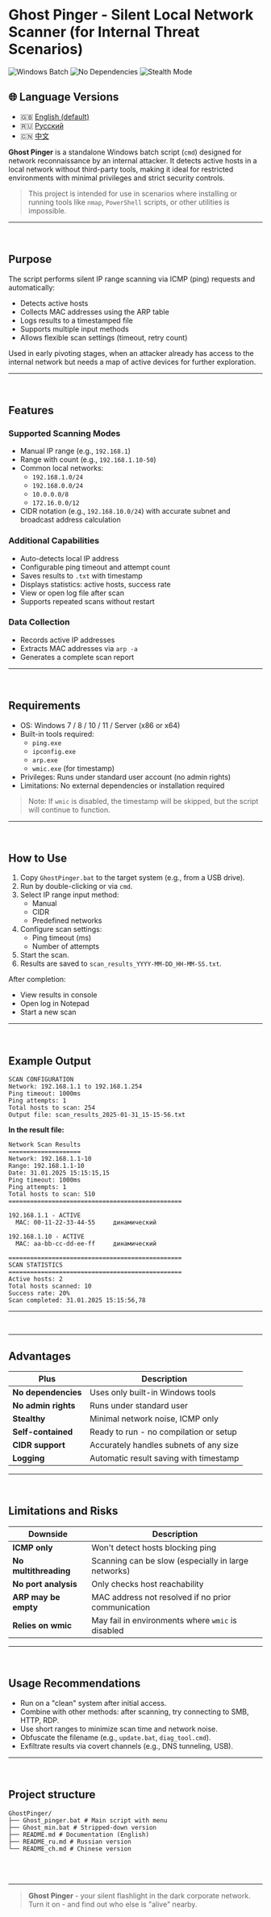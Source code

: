# Ghost Pinger - Silent Local Network Scanner (for Internal Threat Scenarios)

![Windows Batch](https://img.shields.io/badge/Windows-Batch-blue)
![No Dependencies](https://img.shields.io/badge/No_Dependencies-None-green)
![Stealth Mode](https://img.shields.io/badge/Mode-Stealth-yellow)

## 🌐 Language Versions

- 🇬🇧 [English (default)](Readme.md)
- 🇷🇺 [Русский](Readme_ru.md)
- 🇨🇳 [中文](Readme_ch.md)

**Ghost Pinger** is a standalone Windows batch script (`cmd`) designed for network reconnaissance by an internal attacker. It detects active hosts in a local network without third-party tools, making it ideal for restricted environments with minimal privileges and strict security controls.

> This project is intended for use in scenarios where installing or running tools like `nmap`, `PowerShell` scripts, or other utilities is impossible.

---

<br>

## Purpose

The script performs silent IP range scanning via ICMP (ping) requests and automatically:
- Detects active hosts
- Collects MAC addresses using the ARP table
- Logs results to a timestamped file
- Supports multiple input methods
- Allows flexible scan settings (timeout, retry count)

Used in early pivoting stages, when an attacker already has access to the internal network but needs a map of active devices for further exploration.

---

<br>

## Features

### Supported Scanning Modes
- Manual IP range (e.g., `192.168.1`)
- Range with count (e.g., `192.168.1.10-50`)
- Common local networks:
  - `192.168.1.0/24`
  - `192.168.0.0/24`
  - `10.0.0.0/8`
  - `172.16.0.0/12`
- CIDR notation (e.g., `192.168.10.0/24`) with accurate subnet and broadcast address calculation

### Additional Capabilities
- Auto-detects local IP address
- Configurable ping timeout and attempt count
- Saves results to `.txt` with timestamp
- Displays statistics: active hosts, success rate
- View or open log file after scan
- Supports repeated scans without restart

### Data Collection
- Records active IP addresses
- Extracts MAC addresses via `arp -a`
- Generates a complete scan report

---

<br>

## Requirements

- OS: Windows 7 / 8 / 10 / 11 / Server (x86 or x64)
- Built-in tools required:
  - `ping.exe`
  - `ipconfig.exe`
  - `arp.exe`
  - `wmic.exe` (for timestamp)
- Privileges: Runs under standard user account (no admin rights)
- Limitations: No external dependencies or installation required

> Note: If `wmic` is disabled, the timestamp will be skipped, but the script will continue to function.

---

<br>

## How to Use

1. Copy `GhostPinger.bat` to the target system (e.g., from a USB drive).
2. Run by double-clicking or via `cmd`.
3. Select IP range input method:
   - Manual
   - CIDR
   - Predefined networks
4. Configure scan settings:
   - Ping timeout (ms)
   - Number of attempts
5. Start the scan.
6. Results are saved to `scan_results_YYYY-MM-DD_HH-MM-SS.txt`.

After completion:
- View results in console
- Open log in Notepad
- Start a new scan

---

<br>

## Example Output

```
SCAN CONFIGURATION
Network: 192.168.1.1 to 192.168.1.254
Ping timeout: 1000ms
Ping attempts: 1
Total hosts to scan: 254
Output file: scan_results_2025-01-31_15-15-56.txt
```

**In the result file:**
```
Network Scan Results 
==================== 
Network: 192.168.1.1-10
Range: 192.168.1.1-10
Date: 31.01.2025 15:15:15,15
Ping timeout: 1000ms 
Ping attempts: 1 
Total hosts to scan: 510 
================================================ 

192.168.1.1 - ACTIVE
  MAC: 00-11-22-33-44-55     динамический 

192.168.1.10 - ACTIVE
  MAC: aa-bb-cc-dd-ee-ff     динамический 

================================================ 
SCAN STATISTICS 
================================================ 
Active hosts: 2 
Total hosts scanned: 10
Success rate: 20% 
Scan completed: 31.01.2025 15:15:56,78 
```

---

<br>

---

## Advantages

| Plus | Description |
|------|-------------|
| **No dependencies** | Uses only built-in Windows tools |
| **No admin rights** | Runs under standard user |
| **Stealthy** | Minimal network noise, ICMP only |
| **Self-contained** | Ready to run - no compilation or setup |
| **CIDR support** | Accurately handles subnets of any size |
| **Logging** | Automatic result saving with timestamp |

---

<br>

## Limitations and Risks

| Downside | Description |
|--------|-------------|
| **ICMP only** | Won't detect hosts blocking ping |
| **No multithreading** | Scanning can be slow (especially in large networks) |
| **No port analysis** | Only checks host reachability |
| **ARP may be empty** | MAC address not resolved if no prior communication |
| **Relies on wmic** | May fail in environments where `wmic` is disabled |

---

<br>

## Usage Recommendations

- Run on a "clean" system after initial access.
- Combine with other methods: after scanning, try connecting to SMB, HTTP, RDP.
- Use short ranges to minimize scan time and network noise.
- Obfuscate the filename (e.g., `update.bat`, `diag_tool.cmd`).
- Exfiltrate results via covert channels (e.g., DNS tunneling, USB).

---

<br>

## Project structure

```
GhostPinger/
├── Ghost_pinger.bat # Main script with menu
├── Ghost_min.bat # Stripped-down version
├── README.md # Documentation (English)
├── README_ru.md # Russian version
└── README_ch.md # Chinese version
```

<br>
<br>

---

> **Ghost Pinger** - your silent flashlight in the dark corporate network.  
> Turn it on - and find out who else is "alive" nearby.
